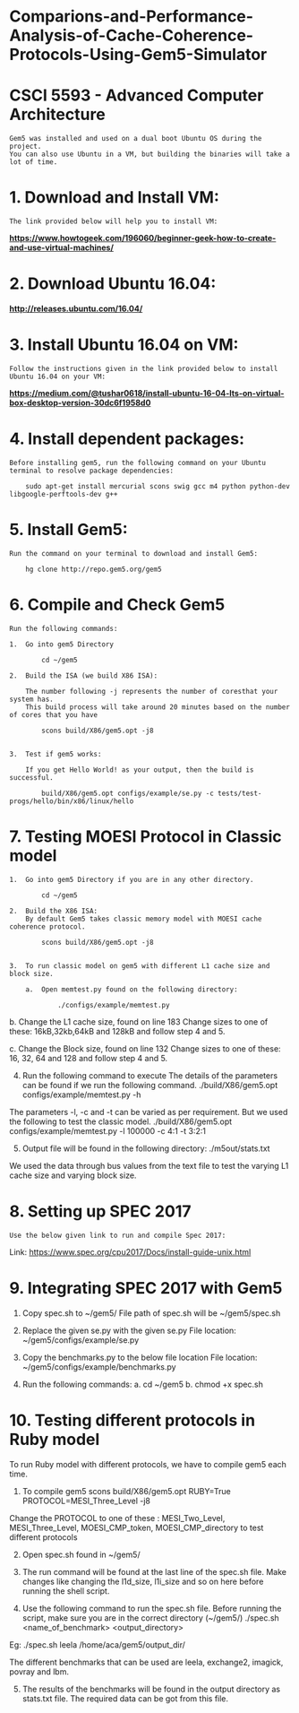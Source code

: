 # Comparions-and-Performance-Analysis-of-Cache-Coherence-Protocols-Using-Gem5-Simulator
# CSCI 5593 - Advanced Computer Architecture
	Gem5 was installed and used on a dual boot Ubuntu OS during the project. 
	You can also use Ubuntu in a VM, but building the binaries will take a lot of time.

# 1. Download and Install VM:

	The link provided below will help you to install VM:
	
**https://www.howtogeek.com/196060/beginner-geek-how-to-create-and-use-virtual-machines/**

# 2. Download Ubuntu 16.04:

**http://releases.ubuntu.com/16.04/**

# 3. Install Ubuntu 16.04 on VM:

	Follow the instructions given in the link provided below to install Ubuntu 16.04 on your VM:
	
**https://medium.com/@tushar0618/install-ubuntu-16-04-lts-on-virtual-box-desktop-version-30dc6f1958d0**

# 4. Install dependent packages:

	Before installing gem5, run the following command on your Ubuntu terminal to resolve package dependencies:

		sudo apt-get install mercurial scons swig gcc m4 python python-dev libgoogle-perftools-dev g++

# 5. Install Gem5:
	Run the command on your terminal to download and install Gem5:

		hg clone http://repo.gem5.org/gem5

# 6. Compile and Check Gem5
	Run the following commands:
	
	1.	Go into gem5 Directory
	
			cd ~/gem5

	2.	Build the ISA (we build X86 ISA):
	
		The number following -j represents the number of coresthat your system has. 
		This build process will take around 20 minutes based on the number of cores that you have

			scons build/X86/gem5.opt -j8

	
	3.	Test if gem5 works:
	
		If you get Hello World! as your output, then the build is successful.
		
			build/X86/gem5.opt configs/example/se.py -c tests/test-progs/hello/bin/x86/linux/hello

# 7. Testing MOESI Protocol in Classic model
	1.	Go into gem5 Directory if you are in any other directory.
		
			cd ~/gem5

	2.	Build the X86 ISA:
		By default Gem5 takes classic memory model with MOESI cache coherence protocol.
		
			scons build/X86/gem5.opt -j8


	3.	To run classic model on gem5 with different L1 cache size and block size.
	
		a.	Open memtest.py found on the following directory: 
			
				./configs/example/memtest.py

b.	Change the L1 cache size, found on line 183
	Change sizes to one of these: 16kB,32kb,64kB and 128kB and follow step 4 and 5.

c.	Change the Block size, found on line 132
	Change sizes to one of these: 16, 32, 64 and 128 and follow step 4 and 5.

4.	Run the following command to execute
	The details of the parameters can be found if we run the following command.
	./build/X86/gem5.opt configs/example/memtest.py -h

The parameters -l, -c and -t can be varied as per requirement. But we used the following to test the classic model. 
 ./build/X86/gem5.opt configs/example/memtest.py -l 100000 -c 4:1 -t 3:2:1

5.	Output file will be found in the following directory:
./m5out/stats.txt

We used the data through bus values from the text file to 
test the varying L1 cache size and varying block size.

# 8. Setting up SPEC 2017
	Use the below given link to run and compile Spec 2017:
Link: https://www.spec.org/cpu2017/Docs/install-guide-unix.html

# 9. Integrating SPEC 2017 with Gem5
1.	Copy spec.sh  to ~/gem5/
	File path of spec.sh will be ~/gem5/spec.sh

2.	Replace the given se.py with the given se.py
	File location: ~/gem5/configs/example/se.py

3.	Copy the benchmarks.py to the below file location
File location: ~/gem5/configs/example/benchmarks.py

4.	Run the following commands:
a.	cd ~/gem5
b.	chmod +x spec.sh
	
# 10. Testing different protocols in Ruby model
To run Ruby model with different protocols, we have to compile gem5 each time.
1.	To compile gem5
scons build/X86/gem5.opt RUBY=True	PROTOCOL=MESI_Three_Level -j8

Change the PROTOCOL to one of these : MESI_Two_Level, MESI_Three_Level, MOESI_CMP_token, MOESI_CMP_directory to test different protocols

2.	Open spec.sh found in ~/gem5/

3.	The run command will be found at the last line of the spec.sh file. Make changes like changing the l1d_size, l1i_size and so on here before running the shell script.

4.	Use the following command to run the spec.sh  file. Before running the script, make sure you are in the correct directory (~/gem5/)
	./spec.sh <name_of_benchmark> <output_directory>

Eg: ./spec.sh leela /home/aca/gem5/output_dir/

The different benchmarks that can be used are leela, exchange2, imagick, povray and lbm.

5.	The results of the benchmarks will be found in the output directory as stats.txt file. The required data can be got from this file.
	
